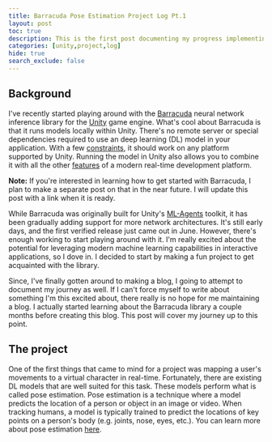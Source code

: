 ```yaml
---
title: Barracuda Pose Estimation Project Log Pt.1
layout: post
toc: true
description: This is the first post documenting my progress implementing pose estimation using the Barracuda inference library in Unity.
categories: [unity,project,log]
hide: true
search_exclude: false
---
```


## Background

I've recently started playing around with the [Barracuda](https://docs.unity3d.com/Packages/com.unity.barracuda@1.1/manual/index.html) neural network inference library for the [Unity](https://unity.com/) game engine. What's cool about Barracuda is that it runs models locally within Unity. There's no remote server or special dependencies required to use an deep learning (DL) model in your application. With a few [constraints](https://docs.unity3d.com/Packages/com.unity.barracuda@1.1/manual/SupportedPlatforms.html), it should work on any platform supported by Unity. Running the model in Unity also allows you to combine it with all the other [features](https://unity.com/products/unity-platform) of a modern real-time development platform.

**Note:** If you're interested in learning how to get started with Barracuda, I plan to make a separate post on that in the near future. I will update this post with a link when it is ready.

While Barracuda was originally built for Unity's [ML-Agents](https://unity3d.com/machine-learning) toolkit, it has been gradually adding support for more network architectures. It's still early days, and the first verified release just came out in June. However, there's enough working to start playing around with it. I'm really excited about the potential for leveraging modern machine learning capabilities in interactive applications, so I dove in. I decided to start by making a fun project to get acquainted with the library. 

Since, I've finally gotten around to making a blog, I going to attempt to document my journey as well. If I can't force myself to write about something I'm this excited about, there really is no hope for me maintaining a blog. I actually started learning about the Barracuda library a couple months before creating this blog. This post will cover my journey up to this point.

## The project

One of the first things that came to mind for a project was mapping a user's movements to a virtual character in real-time. Fortunately, there are existing DL models that are well suited for this task. These models perform what is called pose estimation. Pose estimation is a technique where a model predicts the location of a person or object in an image or video. When tracking humans, a model is typically trained to predict the locations of key points on a person's body (e.g. joints, nose, eyes, etc.). You can learn more about pose estimation [here](https://www.fritz.ai/pose-estimation/).

